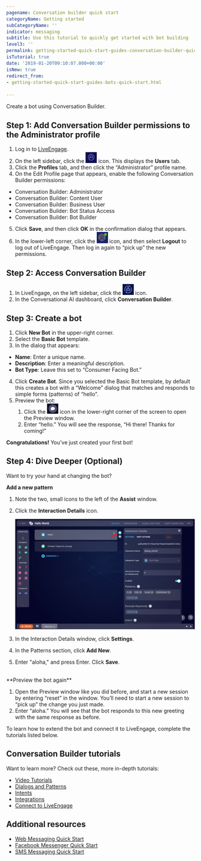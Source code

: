 ```yaml
---
pagename: Conversation builder quick start
categoryName: Getting started
subCategoryName: ''
indicator: messaging
subtitle: Use this tutorial to quickly get started with bot building
level3: ''
permalink: getting-started-quick-start-guides-conversation-builder-quick-start.html
isTutorial: true
date: '2019-01-20T09:10:07.000+00:00'
isNew: true
redirect_from:
- getting-started-quick-start-guides-bots-quick-start.html

---
```

Create a bot using Conversation Builder.

## Step 1: Add Conversation Builder permissions to the Administrator profile

1. Log in to [LiveEngage](https://authentication.liveperson.net/).
2. On the left sidebar, click the <img style="width:30px" src="img/icon_users.png"> icon. This displays the **Users** tab.
3. Click the **Profiles** tab, and then click the “Administrator” profile name.
4. On the Edit Profile page that appears, enable the following Conversation Builder permissions:
  - Conversation Builder: Administrator
  - Conversation Builder: Content User
  - Conversation Builder: Business User
  - Conversation Builder: Bot Status Access
  - Conversation Builder: Bot Builder
5. Click **Save**, and then click **OK** in the confirmation dialog that appears.
6. In the lower-left corner, click the <img style="width:30px" src="img/icon_person.png"> icon, and then select **Logout** to log out of LiveEngage. Then log in again to “pick up” the new permissions.

## Step 2: Access Conversation Builder

1. In LiveEngage, on the left sidebar, click the <img style="width:30px" src="img/icon_cb.png"> icon.
2. In the Conversational AI dashboard, click **Conversation Builder**.

## Step 3: Create a bot

1. Click **New Bot** in the upper-right corner.
2. Select the **Basic Bot** template.
3. In the dialog that appears:
  - **Name**: Enter a unique name.
  - **Description**: Enter a meaningful description.
  - **Bot Type**: Leave this set to “Consumer Facing Bot.”
4. Click **Create Bot**. Since you selected the Basic Bot template, by default this creates a bot with a “Welcome” dialog that matches and responds to simple forms (patterns) of “hello”.
5. Preview the bot:
    1. Click the <img style="width:30px" src="img/icon_preview.png"> icon in the lower-right corner of the screen to open the Preview window.
    2. Enter “hello.” You will see the response, “Hi there! Thanks for coming!”

**Congratulations!** You’ve just created your first bot!

## Step 4: Dive Deeper (Optional)

Want to try your hand at changing the bot?

**Add a new pattern**
1. Note the two, small icons to the left of the **Assist** window.
2. Click the **Interaction Details** icon.

    <img class="fancyimage" style="width:950px" src="img/cb_window.png">

3. In the Interaction Details window, click **Settings**.
4. In the Patterns section, click **Add New**.
5. Enter "aloha," and press Enter. Click **Save**.

<br>
**Preview the bot again**

1. Open the Preview window like you did before, and start a new session by entering “reset” in the window. You’ll need to start a new session to “pick up” the change you just made.
2. Enter “aloha.” You will see that the bot responds to this new greeting with the same response as before.

To learn how to extend the bot and connect it to LiveEngage, complete the tutorials listed below.

## Conversation Builder tutorials

Want to learn more? Check out these, more in-depth tutorials:

* [Video Tutorials](https://developers.liveperson.com/conversation-builder-getting-started-0-video-tutorials.html)
* [Dialogs and Patterns](https://developers.liveperson.com/conversation-builder-getting-started-1-dialogs-and-patterns.html)
* [Intents](https://developers.liveperson.com/conversation-builder-getting-started-2-intents.html)
* [Integrations](https://developers.liveperson.com/conversation-builder-getting-started-3-integrations.html)
* [Connect to LiveEngage](https://developers.liveperson.com/conversation-builder-getting-started-4-connect-to-liveengage.html)

## Additional resources

* [Web Messaging Quick Start](https://knowledge.liveperson.com/getting-started-quick-start-guides-messaging-quick-start.html)
* [Facebook Messenger Quick Start](https://knowledge.liveperson.com/getting-started-quick-start-guides-facebook-messenger-quick-start.html)
* [SMS Messaging Quick Start](https://knowledge.liveperson.com/getting-started-quick-start-guides-twilio-sms-quick-start.html)